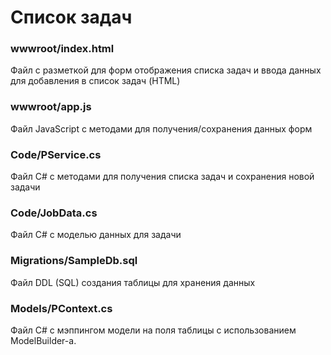﻿# Список задач


### wwwroot/index.html 
Файл с разметкой для форм отображения списка задач и ввода данных для
добавления в список задач (HTML)

### wwwroot/app.js 

Файл JavaScript с методами для получения/сохранения данных форм

### Code/PService.cs 
Файл C# с методами для получения списка задач и сохранения новой задачи

### Code/JobData.cs

Файл С# c моделью данных для задачи

### Migrations/SampleDb.sql 

Файл DDL (SQL) создания таблицы для хранения данных

### Models/PContext.cs 

Файл С# c мэппингом модели на поля таблицы с использованием ModelBuilder-a.